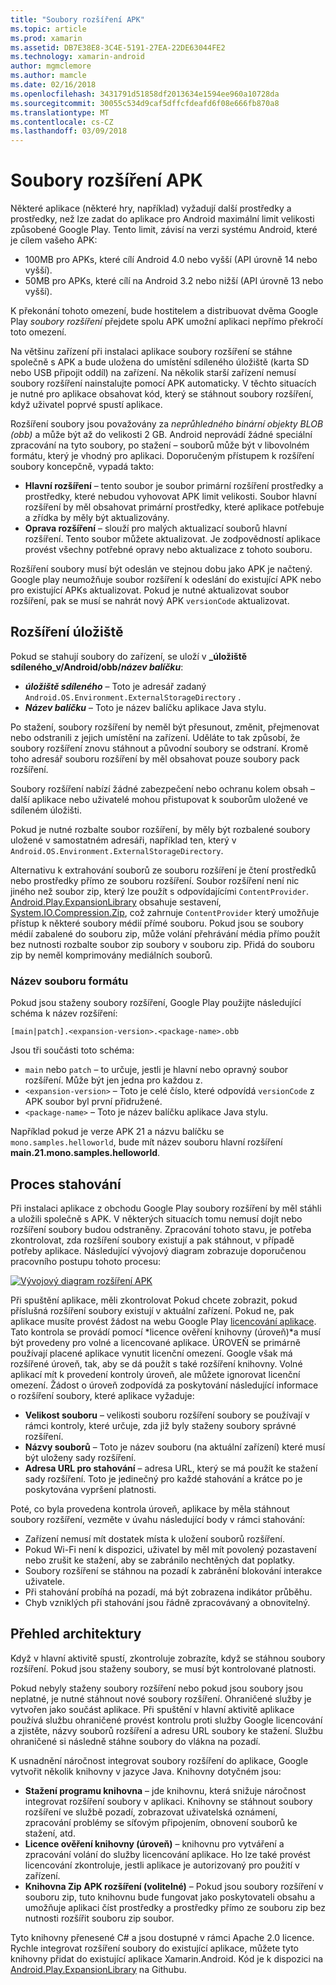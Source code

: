 ```yaml
---
title: "Soubory rozšíření APK"
ms.topic: article
ms.prod: xamarin
ms.assetid: DB7E38E8-3C4E-5191-27EA-22DE63044FE2
ms.technology: xamarin-android
author: mgmclemore
ms.author: mamcle
ms.date: 02/16/2018
ms.openlocfilehash: 3431791d51858df2013634e1594ee960a10728da
ms.sourcegitcommit: 30055c534d9caf5dffcfdeafd6f08e666fb870a8
ms.translationtype: MT
ms.contentlocale: cs-CZ
ms.lasthandoff: 03/09/2018
---
```

# <a name="apk-expansion-files"></a>Soubory rozšíření APK

Některé aplikace (některé hry, například) vyžadují další prostředky a prostředky, než lze zadat do aplikace pro Android maximální limit velikosti způsobené Google Play. Tento limit, závisí na verzi systému Android, které je cílem vašeho APK:

-  100MB pro APKs, které cílí Android 4.0 nebo vyšší (API úrovně 14 nebo vyšší).
-  50MB pro APKs, které cílí na Android 3.2 nebo nižší (API úrovně 13 nebo vyšší).

K překonání tohoto omezení, bude hostitelem a distribuovat dvěma Google Play *soubory rozšíření* přejdete spolu APK umožní aplikaci nepřímo překročí toto omezení. 

Na většinu zařízení při instalaci aplikace soubory rozšíření se stáhne společně s APK a bude uložena do umístění sdíleného úložiště (karta SD nebo USB připojit oddíl) na zařízení. Na několik starší zařízení nemusí soubory rozšíření nainstalujte pomocí APK automaticky. V těchto situacích je nutné pro aplikace obsahovat kód, který se stáhnout soubory rozšíření, když uživatel poprvé spustí aplikace.

Rozšíření soubory jsou považovány za *neprůhledného binární objekty BLOB (obb)* a může být až do velikosti 2 GB. Android neprovádí žádné speciální zpracování na tyto soubory, po stažení &ndash; souborů může být v libovolném formátu, který je vhodný pro aplikaci. Doporučeným přístupem k rozšíření soubory koncepčně, vypadá takto:

-   **Hlavní rozšíření** &ndash; tento soubor je soubor primární rozšíření prostředky a prostředky, které nebudou vyhovovat APK limit velikosti. Soubor hlavní rozšíření by měl obsahovat primární prostředky, které aplikace potřebuje a zřídka by měly být aktualizovány.
-   **Oprava rozšíření** &ndash; slouží pro malých aktualizací souborů hlavní rozšíření. Tento soubor můžete aktualizovat. Je zodpovědností aplikace provést všechny potřebné opravy nebo aktualizace z tohoto souboru.


Rozšíření soubory musí být odeslán ve stejnou dobu jako APK je načtený.
Google play neumožňuje soubor rozšíření k odeslání do existující APK nebo pro existující APKs aktualizovat. Pokud je nutné aktualizovat soubor rozšíření, pak se musí se nahrát nový APK `versionCode` aktualizovat.


## <a name="expansion-file-storage"></a>Rozšíření úložiště

Pokud se stahují soubory do zařízení, se uloží v  **_úložiště sdíleného_v/Android/obb/_název balíčku_**:

-   **_úložiště sdíleného_**  &ndash; Toto je adresář zadaný `Android.OS.Environment.ExternalStorageDirectory` .
-   **_Název balíčku_**  &ndash; Toto je název balíčku aplikace Java stylu.


Po stažení, soubory rozšíření by neměl být přesunout, změnit, přejmenovat nebo odstranili z jejich umístění na zařízení. Uděláte to tak způsobí, že soubory rozšíření znovu stáhnout a původní soubory se odstraní. Kromě toho adresář souboru rozšíření by měl obsahovat pouze soubory pack rozšíření.

Soubory rozšíření nabízí žádné zabezpečení nebo ochranu kolem obsah &ndash; další aplikace nebo uživatelé mohou přistupovat k souborům uložené ve sdíleném úložišti.

Pokud je nutné rozbalte soubor rozšíření, by měly být rozbalené soubory uložené v samostatném adresáři, například ten, který v `Android.OS.Environment.ExternalStorageDirectory`.

Alternativu k extrahování souborů ze souboru rozšíření je čtení prostředků nebo prostředky přímo ze souboru rozšíření. Soubor rozšíření není nic jiného než soubor zip, který lze použít s odpovídajícími `ContentProvider`. [Android.Play.ExpansionLibrary](https://github.com/mattleibow/Android.Play.ExpansionLibrary) obsahuje sestavení, [System.IO.Compression.Zip](https://github.com/mattleibow/Android.Play.ExpansionLibrary/tree/master/System.IO.Compression.Zip), což zahrnuje `ContentProvider` který umožňuje přístup k některé soubory médií přímé souboru. Pokud jsou se soubory médií zabalené do souboru zip, může volání přehrávání média přímo použít bez nutnosti rozbalte soubor zip soubory v souboru zip. Přidá do souboru zip by neměl komprimovány mediálních souborů. 


### <a name="filename-format"></a>Název souboru formátu

Pokud jsou staženy soubory rozšíření, Google Play použijte následující schéma k název rozšíření:

    [main|patch].<expansion-version>.<package-name>.obb

Jsou tři součásti toto schéma:

-   `main` nebo `patch` &ndash; to určuje, jestli je hlavní nebo opravný soubor rozšíření. Může být jen jedna pro každou z.
-   `<expansion-version>` &ndash; Toto je celé číslo, které odpovídá `versionCode` z APK soubor byl první přidružené.
-   `<package-name>` &ndash; Toto je název balíčku aplikace Java stylu.


Například pokud je verze APK 21 a názvu balíčku se `mono.samples.helloworld`, bude mít název souboru hlavní rozšíření **main.21.mono.samples.helloworld**.


## <a name="download-process"></a>Proces stahování

Při instalaci aplikace z obchodu Google Play soubory rozšíření by měl stáhli a uložili společně s APK. V některých situacích tomu nemusí dojít nebo rozšíření soubory budou odstraněny. Zpracování tohoto stavu, je potřeba zkontrolovat, zda rozšíření soubory existují a pak stáhnout, v případě potřeby aplikace. Následující vývojový diagram zobrazuje doporučenou pracovního postupu tohoto procesu:

[![Vývojový diagram rozšíření APK](apk-expansion-files-images/apkexpansion.png)](apk-expansion-files-images/apkexpansion.png#lightbox)

Při spuštění aplikace, měli zkontrolovat Pokud chcete zobrazit, pokud příslušná rozšíření soubory existují v aktuální zařízení. Pokud ne, pak aplikace musíte provést žádost na webu Google Play [licencování aplikace](http://developer.android.com/google/play/licensing/index.html). Tato kontrola se provádí pomocí *licence ověření knihovny (úroveň)*a musí být provedeny pro volné a licencované aplikace. ÚROVEŇ se primárně používají placené aplikace vynutit licenční omezení. Google však má rozšířené úroveň, tak, aby se dá použít s také rozšíření knihovny. Volné aplikací mít k provedení kontroly úroveň, ale můžete ignorovat licenční omezení. Žádost o úroveň zodpovídá za poskytování následující informace o rozšíření soubory, které aplikace vyžaduje: 

-   **Velikost souboru** &ndash; velikosti souboru rozšíření soubory se používají v rámci kontroly, které určuje, zda již byly staženy soubory správné rozšíření.
-   **Názvy souborů** &ndash; Toto je název souboru (na aktuální zařízení) které musí být uloženy sady rozšíření.
-   **Adresa URL pro stahování** &ndash; adresa URL, který se má použít ke stažení sady rozšíření. Toto je jedinečný pro každé stahování a krátce po je poskytována vypršení platnosti.


Poté, co byla provedena kontrola úroveň, aplikace by měla stáhnout soubory rozšíření, vezměte v úvahu následující body v rámci stahování:

-  Zařízení nemusí mít dostatek místa k uložení souborů rozšíření.
-  Pokud Wi-Fi není k dispozici, uživatel by měl mít povolený pozastavení nebo zrušit ke stažení, aby se zabránilo nechtěných dat poplatky.
-  Soubory rozšíření se stáhnou na pozadí k zabránění blokování interakce uživatele.
-  Při stahování probíhá na pozadí, má být zobrazena indikátor průběhu.
-  Chyb vzniklých při stahování jsou řádně zpracovávaný a obnovitelný.



## <a name="architectural-overview"></a>Přehled architektury

Když v hlavní aktivitě spustí, zkontroluje zobrazíte, když se stáhnou soubory rozšíření. Pokud jsou staženy soubory, se musí být kontrolované platnosti.

Pokud nebyly staženy soubory rozšíření nebo pokud jsou soubory jsou neplatné, je nutné stáhnout nové soubory rozšíření. Ohraničené služby je vytvořen jako součást aplikace. Při spuštění v hlavní aktivitě aplikace používá službu ohraničené provést kontrolu proti služby Google licencování a zjistěte, názvy souborů rozšíření a adresu URL soubory ke stažení. Službu ohraničené si následně stáhne soubory do vlákna na pozadí.

K usnadnění náročnost integrovat soubory rozšíření do aplikace, Google vytvořit několik knihovny v jazyce Java. Knihovny dotyčném jsou:

-   **Stažení programu knihovna** &ndash; jde knihovnu, která snižuje náročnost integrovat rozšíření soubory v aplikaci. Knihovny se stáhnout soubory rozšíření ve službě pozadí, zobrazovat uživatelská oznámení, zpracování problémy se síťovým připojením, obnovení souborů ke stažení, atd.
-   **Licence ověření knihovny (úroveň)** &ndash; knihovnu pro vytváření a zpracování volání do služby licencování aplikace. Ho lze také provést licencování zkontroluje, jestli aplikace je autorizovaný pro použití v zařízení.
-   **Knihovna Zip APK rozšíření (volitelné)** &ndash; Pokud jsou soubory rozšíření v souboru zip, tuto knihovnu bude fungovat jako poskytovateli obsahu a umožňuje aplikaci číst prostředky a prostředky přímo ze souboru zip bez nutnosti rozšířit souboru zip soubor.


Tyto knihovny přenesené C# a jsou dostupné v rámci Apache 2.0 licence. Rychle integrovat rozšíření soubory do existující aplikace, můžete tyto knihovny přidat do existující aplikace Xamarin.Android. Kód je k dispozici na [Android.Play.ExpansionLibrary](https://github.com/mattleibow/Android.Play.ExpansionLibrary) na Githubu.
